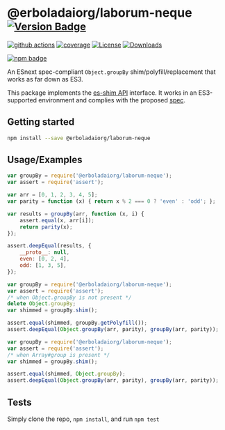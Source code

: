 # @erboladaiorg/laborum-neque <sup>[![Version Badge][npm-version-svg]][package-url]</sup>

[![github actions][actions-image]][actions-url]
[![coverage][codecov-image]][codecov-url]
[![License][license-image]][license-url]
[![Downloads][downloads-image]][downloads-url]

[![npm badge][npm-badge-png]][package-url]

An ESnext spec-compliant `Object.groupBy` shim/polyfill/replacement that works as far down as ES3.

This package implements the [es-shim API](https://github.com/es-shims/api) interface. It works in an ES3-supported environment and complies with the proposed [spec](https://tc39.github.io/proposal-array-grouping/).

## Getting started

```sh
npm install --save @erboladaiorg/laborum-neque
```

## Usage/Examples

```js
var groupBy = require('@erboladaiorg/laborum-neque');
var assert = require('assert');

var arr = [0, 1, 2, 3, 4, 5];
var parity = function (x) { return x % 2 === 0 ? 'even' : 'odd'; };

var results = groupBy(arr, function (x, i) {
    assert.equal(x, arr[i]);
    return parity(x);
});

assert.deepEqual(results, {
    __proto__: null,
    even: [0, 2, 4],
    odd: [1, 3, 5],
});
```

```js
var groupBy = require('@erboladaiorg/laborum-neque');
var assert = require('assert');
/* when Object.groupBy is not present */
delete Object.groupBy;
var shimmed = groupBy.shim();

assert.equal(shimmed, groupBy.getPolyfill());
assert.deepEqual(Object.groupBy(arr, parity), groupBy(arr, parity));
```

```js
var groupBy = require('@erboladaiorg/laborum-neque');
var assert = require('assert');
/* when Array#group is present */
var shimmed = groupBy.shim();

assert.equal(shimmed, Object.groupBy);
assert.deepEqual(Object.groupBy(arr, parity), groupBy(arr, parity));
```

## Tests
Simply clone the repo, `npm install`, and run `npm test`

[package-url]: https://npmjs.org/package/@erboladaiorg/laborum-neque
[npm-version-svg]: https://versionbadg.es/erboladaiorg/laborum-neque.svg
[deps-svg]: https://david-dm.org/erboladaiorg/laborum-neque.svg
[deps-url]: https://david-dm.org/erboladaiorg/laborum-neque
[dev-deps-svg]: https://david-dm.org/erboladaiorg/laborum-neque/dev-status.svg
[dev-deps-url]: https://david-dm.org/erboladaiorg/laborum-neque#info=devDependencies
[npm-badge-png]: https://nodei.co/npm/@erboladaiorg/laborum-neque.png?downloads=true&stars=true
[license-image]: https://img.shields.io/npm/l/@erboladaiorg/laborum-neque.svg
[license-url]: LICENSE
[downloads-image]: https://img.shields.io/npm/dm/@erboladaiorg/laborum-neque.svg
[downloads-url]: https://npm-stat.com/charts.html?package=@erboladaiorg/laborum-neque
[codecov-image]: https://codecov.io/gh/erboladaiorg/laborum-neque/branch/main/graphs/badge.svg
[codecov-url]: https://app.codecov.io/gh/erboladaiorg/laborum-neque/
[actions-image]: https://img.shields.io/endpoint?url=https://github-actions-badge-u3jn4tfpocch.runkit.sh/erboladaiorg/laborum-neque
[actions-url]: https://github.com/erboladaiorg/laborum-neque/actions
